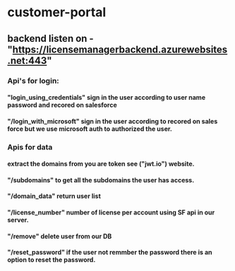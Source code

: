 # customer-portal
## backend listen on - "https://licensemanagerbackend.azurewebsites.net:443"
### Api's for login: 
#### "login_using_credentials" sign in the user according to user name password and recored on salesforce 
#### "/login_with_microsoft" sign in the user according to recored on sales force but we use microsoft auth to authorized the user.
### Apis for data
#### extract the domains from you are token see ("jwt.io") website.
#### "/subdomains" to get all the subdomains the user has access.
#### "/domain_data" return user list 
#### "/license_number" number of license per account using SF api in our server.
#### "/remove" delete user from our DB
####  "/reset_password" if the user not remmber the password there is an option to reset the password.
